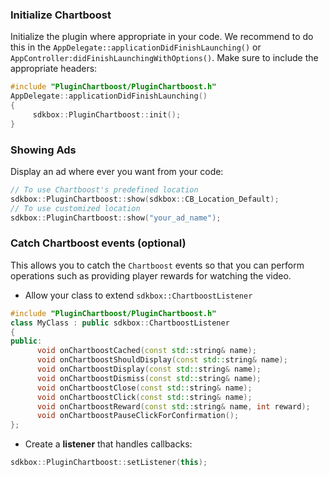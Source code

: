 ### Initialize Chartboost
Initialize the plugin where appropriate in your code. We recommend to do this in the `AppDelegate::applicationDidFinishLaunching()` or `AppController:didFinishLaunchingWithOptions()`. Make sure to include the appropriate headers:
```cpp
#include "PluginChartboost/PluginChartboost.h"
AppDelegate::applicationDidFinishLaunching()
{
     sdkbox::PluginChartboost::init();
}
```

### Showing Ads
Display an ad where ever you want from your code:
```cpp
// To use Chartboost's predefined location
sdkbox::PluginChartboost::show(sdkbox::CB_Location_Default);
// To use customized location
sdkbox::PluginChartboost::show("your_ad_name");
```

### Catch Chartboost events (optional)
This allows you to catch the `Chartboost` events so that you can perform operations such as providing player rewards for watching the video.

* Allow your class to extend `sdkbox::ChartboostListener`
```cpp
#include "PluginChartboost/PluginChartboost.h"
class MyClass : public sdkbox::ChartboostListener
{
public:
      void onChartboostCached(const std::string& name);
      void onChartboostShouldDisplay(const std::string& name);
      void onChartboostDisplay(const std::string& name);
      void onChartboostDismiss(const std::string& name);
      void onChartboostClose(const std::string& name);
      void onChartboostClick(const std::string& name);
      void onChartboostReward(const std::string& name, int reward);
      void onChartboostPauseClickForConfirmation();
};
```

* Create a __listener__ that handles callbacks:
```cpp
sdkbox::PluginChartboost::setListener(this);
```
